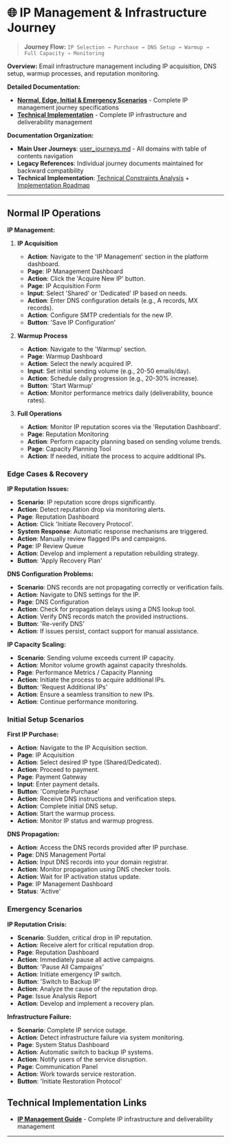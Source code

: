 # 🌐 IP Management & Infrastructure Journey

> **Journey Flow:** `IP Selection → Purchase → DNS Setup → Warmup → Full Capacity → Monitoring`

**Overview:** Email infrastructure management including IP acquisition, DNS setup, warmup processes, and reputation monitoring.

**Detailed Documentation:**
- **[Normal, Edge, Initial & Emergency Scenarios](user_journeys_ip_management.md)** - Complete IP management journey specifications
- **[Technical Implementation](ip_management_guide.md)** - Complete IP infrastructure and deliverability management

**Documentation Organization:**
- **Main User Journeys**: [user_journeys.md](user_journeys.md) - All domains with table of contents navigation
- **Legacy References**: Individual journey documents maintained for backward compatibility
- **Technical Implementation**: [Technical Constraints Analysis](technical_constraints_analysis.md) + [Implementation Roadmap](implementation_roadmap.md)

---

## Normal IP Operations

**IP Management:**
1. **IP Acquisition**
   - **Action**: Navigate to the 'IP Management' section in the platform dashboard.
   - **Page**: IP Management Dashboard
   - **Action**: Click the 'Acquire New IP' button.
   - **Page**: IP Acquisition Form
   - **Input**: Select 'Shared' or 'Dedicated' IP based on needs.
   - **Action**: Enter DNS configuration details (e.g., A records, MX records).
   - **Action**: Configure SMTP credentials for the new IP.
   - **Button**: 'Save IP Configuration'

2. **Warmup Process**
   - **Action**: Navigate to the 'Warmup' section.
   - **Page**: Warmup Dashboard
   - **Action**: Select the newly acquired IP.
   - **Input**: Set initial sending volume (e.g., 20-50 emails/day).
   - **Action**: Schedule daily progression (e.g., 20-30% increase).
   - **Button**: 'Start Warmup'
   - **Action**: Monitor performance metrics daily (deliverability, bounce rates).

3. **Full Operations**
   - **Action**: Monitor IP reputation scores via the 'Reputation Dashboard'.
   - **Page**: Reputation Monitoring
   - **Action**: Perform capacity planning based on sending volume trends.
   - **Page**: Capacity Planning Tool
   - **Action**: If needed, initiate the process to acquire additional IPs.

### Edge Cases & Recovery

**IP Reputation Issues:**
- **Scenario**: IP reputation score drops significantly.
- **Action**: Detect reputation drop via monitoring alerts.
- **Page**: Reputation Dashboard
- **Action**: Click 'Initiate Recovery Protocol'.
- **System Response**: Automatic response mechanisms are triggered.
- **Action**: Manually review flagged IPs and campaigns.
- **Page**: IP Review Queue
- **Action**: Develop and implement a reputation rebuilding strategy.
- **Button**: 'Apply Recovery Plan'

**DNS Configuration Problems:**
- **Scenario**: DNS records are not propagating correctly or verification fails.
- **Action**: Navigate to DNS settings for the IP.
- **Page**: DNS Configuration
- **Action**: Check for propagation delays using a DNS lookup tool.
- **Action**: Verify DNS records match the provided instructions.
- **Button**: 'Re-verify DNS'
- **Action**: If issues persist, contact support for manual assistance.

**IP Capacity Scaling:**
- **Scenario**: Sending volume exceeds current IP capacity.
- **Action**: Monitor volume growth against capacity thresholds.
- **Page**: Performance Metrics / Capacity Planning
- **Action**: Initiate the process to acquire additional IPs.
- **Button**: 'Request Additional IPs'
- **Action**: Ensure a seamless transition to new IPs.
- **Action**: Continue performance monitoring.

### Initial Setup Scenarios

**First IP Purchase:**
- **Action**: Navigate to the IP Acquisition section.
- **Page**: IP Acquisition
- **Action**: Select desired IP type (Shared/Dedicated).
- **Action**: Proceed to payment.
- **Page**: Payment Gateway
- **Input**: Enter payment details.
- **Button**: 'Complete Purchase'
- **Action**: Receive DNS instructions and verification steps.
- **Action**: Complete initial DNS setup.
- **Action**: Start the warmup process.
- **Action**: Monitor IP status and warmup progress.

**DNS Propagation:**
- **Action**: Access the DNS records provided after IP purchase.
- **Page**: DNS Management Portal
- **Action**: Input DNS records into your domain registrar.
- **Action**: Monitor propagation using DNS checker tools.
- **Action**: Wait for IP activation status update.
- **Page**: IP Management Dashboard
- **Status**: 'Active'

### Emergency Scenarios

**IP Reputation Crisis:**
- **Scenario**: Sudden, critical drop in IP reputation.
- **Action**: Receive alert for critical reputation drop.
- **Page**: Reputation Dashboard
- **Action**: Immediately pause all active campaigns.
- **Button**: 'Pause All Campaigns'
- **Action**: Initiate emergency IP switch.
- **Button**: 'Switch to Backup IP'
- **Action**: Analyze the cause of the reputation drop.
- **Page**: Issue Analysis Report
- **Action**: Develop and implement a recovery plan.

**Infrastructure Failure:**
- **Scenario**: Complete IP service outage.
- **Action**: Detect infrastructure failure via system monitoring.
- **Page**: System Status Dashboard
- **Action**: Automatic switch to backup IP systems.
- **Action**: Notify users of the service disruption.
- **Page**: Communication Panel
- **Action**: Work towards service restoration.
- **Button**: 'Initiate Restoration Protocol'

## Technical Implementation Links

- **[IP Management Guide](ip_management_guide.md)** - Complete IP infrastructure and deliverability management

---
